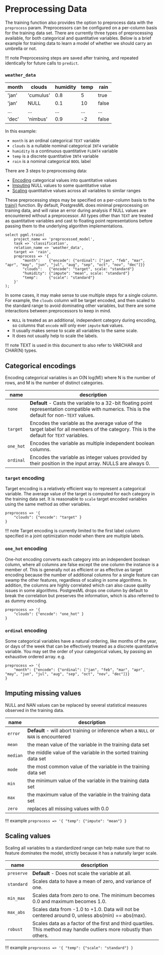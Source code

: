 # Preprocessing Data

The training function also provides the option to preprocess data with the `preprocess` param. Preprocessors can be configured on a per-column basis for the training data set. There are currently three types of preprocessing available, for both categorical and quantitative variables. Below is a brief example for training data to learn a model of whether we should carry an umbrella or not.

!!! note
    Preprocessing steps are saved after training, and repeated identically for future calls to `predict`.

### `weather_data`
| **month** | **clouds** | **humidity** | **temp** | **rain** | 
|-----------|------------|--------------|----------|----------|
| 'jan'     | 'cumulus'  | 0.8          | 5        | true     |
| 'jan'     | NULL       | 0.1          | 10       | false    |
| …         | …          | …            | …        | …        | 
| 'dec'     | 'nimbus'   | 0.9          | -2       | false    |

In this example: 
- `month` is an ordinal categorical `TEXT` variable
- `clouds` is a nullable nominal categorical `INT4` variable
- `humidity` is a continuous quantitative `FLOAT4` variable
- `temp` is a discrete quantitative `INT4` variable
- `rain` is a nominal categorical `BOOL` label

There are 3 steps to preprocessing data:

 - [Encoding](#categorical-encoding) categorical values into quantitative values
 - [Imputing](#imputing-missing-values) NULL values to some quantitative value
 - [Scaling](#scaling-values) quantitative values across all variables to similar ranges

These preprocessing steps may be specified on a per-column basis to the [train()](/user_guides/training/overview/) function. By default, PostgresML does minimal preprocessing on training data, and will raise an error during analysis if NULL values are encountered without a preprocessor. All types other than `TEXT` are treated as quantitative variables and cast to floating point representations before passing them to the underlying algorithm implementations.   

```postgresql title="pgml.train()"
select pgml.train(
    project_name => 'preprocessed_model', 
    task => 'classification', 
    relation_name => 'weather_data',
    target => 'rain', 
    preprocess => '{
        "month":    {"encode": {"ordinal": ["jan", "feb", "mar", "apr", "may", "jun", "jul", "aug", "sep", "oct", "nov", "dec"]}}
        "clouds":   {"encode": "target", scale: "standard"}
        "humidity": {"impute": "mean", scale: "standard"}
        "temp":     {"scale": "standard"}
    }'
);
```

In some cases, it may make sense to use multiple steps for a single column. For example, the `clouds` column will be target encoded, and then scaled to the standard range to avoid dominating other variables, but there are some interactions between preprocessors to keep in mind. 

- `NULL` is treated as an additional, independent category during encoding, so columns that `encode` will only ever `impute` `NaN` values.
- It usually makes sense to scale all variables to the same scale.
- It does not usually help to scale the labels.

!!! note
    TEXT is used in this document to also refer to VARCHAR and CHAR(N) types.

## Categorical encodings
Encoding categorical variables is an O(N log(M)) where N is the number of rows, and M is the number of distinct categories.   

| **name**  | **description**                                                                                                                                 | 
|-----------|-------------------------------------------------------------------------------------------------------------------------------------------------|
| `none`    | **Default** - Casts the variable to a 32-bit floating point representation compatible with numerics. This is the default for non-`TEXT` values. |
| `target`  | Encodes the variable as the average value of the target label for all members of the category. This is the default for `TEXT` variables.        |
| `one_hot` | Encodes the variable as multiple independent boolean columns.                                                                                   |
| `ordinal` | Encodes the variable as integer values provided by their position in the input array. NULLS are always 0.                                       |

### `target` encoding
Target encoding is a relatively efficient way to represent a categorical variable. The average value of the target is computed for each category in the training data set. It is reasonable to `scale` target encoded variables using the same method as other variables. 
```
preprocess => '{
    "clouds": {"encode": "target" }
}
```

!!! note 
    Target encoding is currently limited to the first label column specified in a joint optimization model when there are multiple labels.

### `one_hot` encoding
One-hot encoding converts each category into an independent boolean column, where all columns are false except the one column the instance is a member of. This is generally not as efficient or as effective as target encoding because the number of additional columns for a single feature can swamp the other features, regardless of scaling in some algorithms. In addition, the columns are highly correlated which can also cause quality issues in some algorithms. PostgresML drops one column by default to break the correlation but preserves the information, which is also referred to as dummy encoding. 
```
preprocess => '{
    "clouds": {"encode": "one_hot" }
}
```

### `ordinal` encoding
Some categorical variables have a natural ordering, like months of the year, or days of the week that can be effectively treated as a discrete quantitative variable. You may set the order of your categorical values, by passing an exhaustive ordered array. e.g. 
```
preprocess => '{
    "month": {"encode": {"ordinal": ["jan", "feb", "mar", "apr", "may", "jun", "jul", "aug", "sep", "oct", "nov", "dec"]}}
}
```

## Imputing missing values
NULL and NAN values can be replaced by several statistical measures observed in the training data.

| **name** | **description**                                                                       | 
|----------|---------------------------------------------------------------------------------------|
| `error`    | **Default** - will abort training or inference when a `NULL` or `NAN` is encountered |
| `mean`     | the mean value of the variable in the training data set                               |
| `median`   | the middle value of the variable in the sorted training data set                      |
| `mode`     | the most common value of the variable in the training data set                        |
| `min`      | the minimum value of the variable in the training data set                            |
| `max`      | the maximum value of the variable in the training data set                            |
| `zero`     | replaces all missing values with 0.0                                                  |

!!! example 
    ```
    preprocess => '{
        "temp": {"impute": "mean"}
    }
    ```

## Scaling values
Scaling all variables to a standardized range can help make sure that no feature dominates the model, strictly because it has a naturally larger scale.  

| **name**   | **description**                                                                                                       | 
|------------|-----------------------------------------------------------------------------------------------------------------------|
| `preserve` | **Default** - Does not scale the variable at all.                                                                     |
| `standard` | Scales data to have a mean of zero, and variance of one.                                                              |
| `min_max`  | Scales data from zero to one. The minimum becomes 0.0 and maximum becomes 1.0.                                        |
| `max_abs`  | Scales data from -1.0 to +1.0. Data will not be centered around 0, unless abs(min) == abs(max).                       |
| `robust`   | Scales data as a factor of the first and third quartiles. This method may handle outliers more robustly than others.  |

!!! example 
    ```
    preprocess => '{
        "temp": {"scale": "standard"}
    }
    ```
